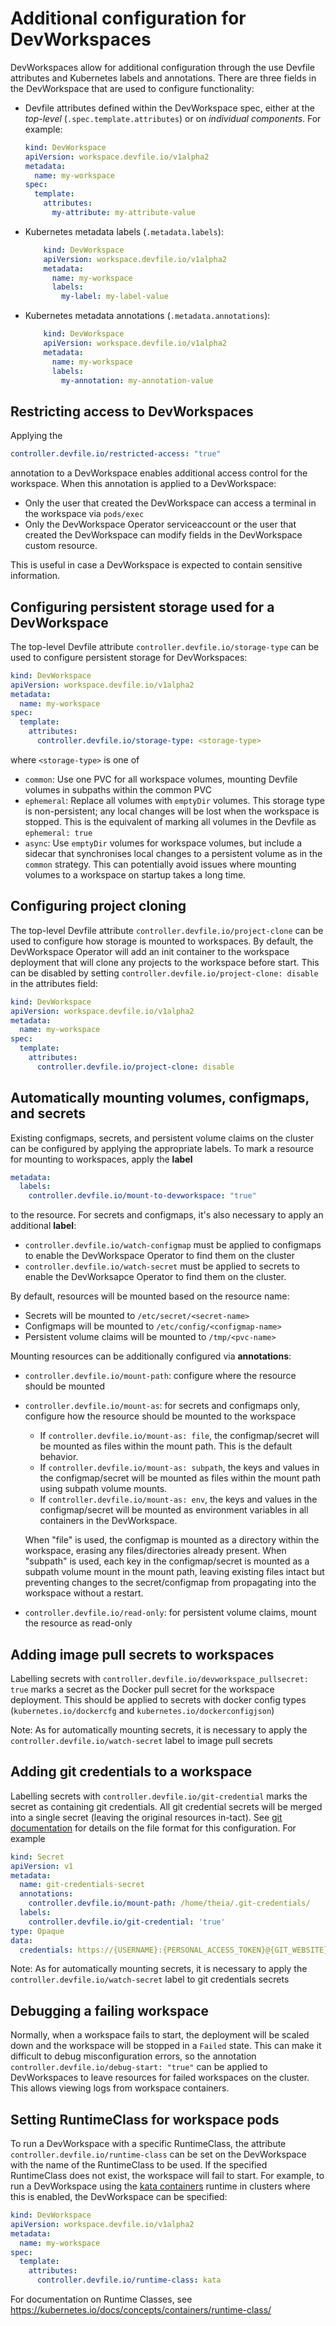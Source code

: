 # Additional configuration for DevWorkspaces

DevWorkspaces allow for additional configuration through the use Devfile attributes and Kubernetes labels and annotations. There are three fields in the DevWorkspace that are used to configure functionality:
* Devfile attributes defined within the DevWorkspace spec, either at the *top-level* (`.spec.template.attributes`) or on *individual components*. For example:
    ```yaml
    kind: DevWorkspace
    apiVersion: workspace.devfile.io/v1alpha2
    metadata:
      name: my-workspace
    spec:
      template:
        attributes:
          my-attribute: my-attribute-value
    ```
* Kubernetes metadata labels (`.metadata.labels`):
    ```yaml
        kind: DevWorkspace
        apiVersion: workspace.devfile.io/v1alpha2
        metadata:
          name: my-workspace
          labels:
            my-label: my-label-value
    ```
* Kubernetes metadata annotations (`.metadata.annotations`):
    ```yaml
        kind: DevWorkspace
        apiVersion: workspace.devfile.io/v1alpha2
        metadata:
          name: my-workspace
          labels:
            my-annotation: my-annotation-value
    ```

## Restricting access to DevWorkspaces
Applying the
```yaml
controller.devfile.io/restricted-access: "true"
```
annotation to a DevWorkspace enables additional access control for the workspace. When this annotation is applied to a DevWorkspace:
* Only the user that created the DevWorkspace can access a terminal in the workspace via `pods/exec`
* Only the DevWorkspace Operator serviceaccount or the user that created the DevWorkspace can modify fields in the DevWorkspace custom resource.

This is useful in case a DevWorkspace is expected to contain sensitive information.


## Configuring persistent storage used for a DevWorkspace
The top-level Devfile attribute `controller.devfile.io/storage-type` can be used to configure persistent storage for DevWorkspaces:
```yaml
kind: DevWorkspace
apiVersion: workspace.devfile.io/v1alpha2
metadata:
  name: my-workspace
spec:
  template:
    attributes:
      controller.devfile.io/storage-type: <storage-type>
```
where `<storage-type>` is one of
- `common`: Use one PVC for all workspace volumes, mounting Devfile volumes in subpaths within the common PVC
- `ephemeral`: Replace all volumes with `emptyDir` volumes. This storage type is non-persistent; any local changes will be lost when the workspace is stopped. This is the equivalent of marking all volumes in the Devfile as `ephemeral: true`
- `async`: Use `emptyDir` volumes for workspace volumes, but include a sidecar that synchronises local changes to a persistent volume as in the `common` strategy. This can potentially avoid issues where mounting volumes to a workspace on startup takes a long time.

## Configuring project cloning
The top-level Devfile attribute `controller.devfile.io/project-clone` can be used to configure how storage is mounted to workspaces. By default, the DevWorkspace Operator will add an init container to the workspace deployment that will clone any projects to the workspace before start. This can be disabled by setting `controller.devfile.io/project-clone: disable` in the attributes field:
```yaml
kind: DevWorkspace
apiVersion: workspace.devfile.io/v1alpha2
metadata:
  name: my-workspace
spec:
  template:
    attributes:
      controller.devfile.io/project-clone: disable
```

## Automatically mounting volumes, configmaps, and secrets
Existing configmaps, secrets, and persistent volume claims on the cluster can be configured by applying the appropriate labels. To mark a resource for mounting to workspaces, apply the **label**
```yaml
metadata:
  labels:
    controller.devfile.io/mount-to-devworkspace: "true"
```
to the resource. For secrets and configmaps, it's also necessary to apply an additional **label**:
* `controller.devfile.io/watch-configmap` must be applied to configmaps to enable the DevWorkspace Operator to find them on the cluster
* `controller.devfile.io/watch-secret` must be applied to secrets to enable the DevWorksapce Operator to find them on the cluster.

By default, resources will be mounted based on the resource name:
* Secrets will be mounted to `/etc/secret/<secret-name>`
* Configmaps will be mounted to `/etc/config/<configmap-name>`
* Persistent volume claims will be mounted to `/tmp/<pvc-name>`

Mounting resources can be additionally configured via **annotations**:
* `controller.devfile.io/mount-path`: configure where the resource should be mounted
* `controller.devfile.io/mount-as`: for secrets and configmaps only, configure how the resource should be mounted to the workspace
    * If `controller.devfile.io/mount-as: file`, the configmap/secret will be mounted as files within the mount path. This is the default behavior.
    * If `controller.devfile.io/mount-as: subpath`, the keys and values in the configmap/secret will be mounted as files within the mount path using subpath volume mounts.
    * If `controller.devfile.io/mount-as: env`, the keys and values in the configmap/secret will be mounted as environment variables in all containers in the DevWorkspace.

  When "file" is used, the configmap is mounted as a directory within the workspace, erasing any files/directories already present. When "subpath" is used, each key in the configmap/secret is mounted as a subpath volume mount in the mount path, leaving existing files intact but preventing changes to the secret/configmap from propagating into the workspace without a restart.
* `controller.devfile.io/read-only`: for persistent volume claims, mount the resource as read-only

## Adding image pull secrets to workspaces
Labelling secrets with `controller.devfile.io/devworkspace_pullsecret: true` marks a secret as the Docker pull secret for the workspace deployment. This should be applied to secrets with docker config types (`kubernetes.io/dockercfg` and `kubernetes.io/dockerconfigjson`)

Note: As for automatically mounting secrets, it is necessary to apply the `controller.devfile.io/watch-secret` label to image pull secrets

## Adding git credentials to a workspace
Labelling secrets with `controller.devfile.io/git-credential` marks the secret as containing git credentials. All git credential secrets will be merged into a single secret (leaving the original resources in-tact). See [git documentation](https://git-scm.com/docs/git-credential-store#_storage_format) for details on the file format for this configuration. For example
```yaml
kind: Secret
apiVersion: v1
metadata:
  name: git-credentials-secret
  annotations:
    controller.devfile.io/mount-path: /home/theia/.git-credentials/
  labels:
    controller.devfile.io/git-credential: 'true'
type: Opaque
data:
  credentials: https://{USERNAME}:{PERSONAL_ACCESS_TOKEN}@{GIT_WEBSITE}
```

Note: As for automatically mounting secrets, it is necessary to apply the `controller.devfile.io/watch-secret` label to git credentials secrets

## Debugging a failing workspace
Normally, when a workspace fails to start, the deployment will be scaled down and the workspace will be stopped in a `Failed` state. This can make it difficult to debug misconfiguration errors, so the annotation `controller.devfile.io/debug-start: "true"` can be applied to DevWorkspaces to leave resources for failed workspaces on the cluster. This allows viewing logs from workspace containers.

## Setting RuntimeClass for workspace pods
To run a DevWorkspace with a specific RuntimeClass, the attribute `controller.devfile.io/runtime-class` can be set on the DevWorkspace with the name of the RuntimeClass to be used. If the specified RuntimeClass does not exist, the workspace will fail to start. For example, to run a DevWorkspace using the [kata containers](https://github.com/kata-containers/kata-containers) runtime in clusters where this is enabled, the DevWorkspace can be specified:
```yaml
kind: DevWorkspace
apiVersion: workspace.devfile.io/v1alpha2
metadata:
  name: my-workspace
spec:
  template:
    attributes:
      controller.devfile.io/runtime-class: kata
```

For documentation on Runtime Classes, see https://kubernetes.io/docs/concepts/containers/runtime-class/
